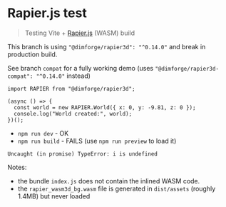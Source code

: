 # Rapier.js test

> Testing Vite + [Rapier.js](https://www.rapier.rs/docs/user_guides/javascript/getting_started_js) (WASM) build

This branch is using `"@dimforge/rapier3d": "^0.14.0"` and break in production build.

See branch `compat` for a fully working demo (uses `"@dimforge/rapier3d-compat": "^0.14.0"` instead)

```
import RAPIER from "@dimforge/rapier3d";

(async () => {
  const world = new RAPIER.World({ x: 0, y: -9.81, z: 0 });
  console.log("World created:", world);
})();
```

- `npm run dev` - OK
- `npm run build` - FAILS (use `npm run preview` to load it)

```
Uncaught (in promise) TypeError: i is undefined
```

Notes:

- the bundle `index.js` does not contain the inlined WASM code.
- the `rapier_wasm3d_bg.wasm` file is generated in `dist/assets` (roughly 1.4MB) but never loaded
